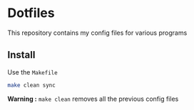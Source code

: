 # Dotfiles

This repository contains my config files for various programs

## Install

Use the `Makefile`

```bash
make clean sync
```

**Warning :** `make clean` removes all the previous config files

